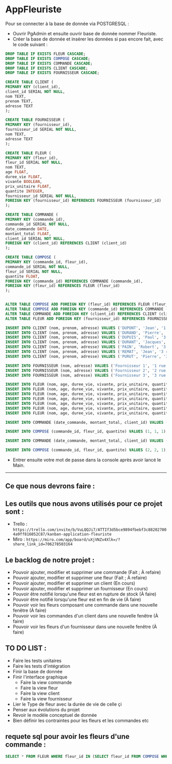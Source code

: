 # AppFleuriste

Pour se connecter à la base de donnée via POSTGRESQL :

- Ouvrir PgAdmin et ensuite ouvrir base de donnée nommer Fleuriste.
- Créer la base de donnée et insérer les données si pas encore fait, avec le code suivant :
```sql
DROP TABLE IF EXISTS FLEUR CASCADE;
DROP TABLE IF EXISTS COMPOSE CASCADE;
DROP TABLE IF EXISTS COMMANDE CASCADE;
DROP TABLE IF EXISTS CLIENT CASCADE;
DROP TABLE IF EXISTS FOURNISSEUR CASCADE;

CREATE TABLE CLIENT (
PRIMARY KEY (client_id),
client_id SERIAL NOT NULL,
nom TEXT,
prenom TEXT,
adresse TEXT
);

CREATE TABLE FOURNISSEUR (
PRIMARY KEY (fournisseur_id),
fournisseur_id SERIAL NOT NULL,
nom TEXT,
adresse TEXT
);

CREATE TABLE FLEUR (
PRIMARY KEY (fleur_id),
fleur_id SERIAL NOT NULL,
nom TEXT,
age FLOAT,
duree_vie FLOAT,
vivante BOOLEAN,
prix_unitaire FLOAT,
quantite INTEGER,
fournisseur_id SERIAL NOT NULL,
FOREIGN KEY (fournisseur_id) REFERENCES FOURNISSEUR (fournisseur_id)
);

CREATE TABLE COMMANDE (
PRIMARY KEY (commande_id),
commande_id SERIAL NOT NULL,
date_commande DATE,
montant_total FLOAT,
client_id SERIAL NOT NULL,
FOREIGN KEY (client_id) REFERENCES CLIENT (client_id)
);

CREATE TABLE COMPOSE (
PRIMARY KEY (commande_id, fleur_id),
commande_id SERIAL NOT NULL,
fleur_id SERIAL NOT NULL,
quantite FLOAT,
FOREIGN KEY (commande_id) REFERENCES COMMANDE (commande_id),
FOREIGN KEY (fleur_id) REFERENCES FLEUR (fleur_id)
);


ALTER TABLE COMPOSE ADD FOREIGN KEY (fleur_id) REFERENCES FLEUR (fleur_id);
ALTER TABLE COMPOSE ADD FOREIGN KEY (commande_id) REFERENCES COMMANDE (commande_id);
ALTER TABLE COMMANDE ADD FOREIGN KEY (client_id) REFERENCES CLIENT (client_id);
ALTER TABLE FLEUR ADD FOREIGN KEY (fournisseur_id) REFERENCES FOURNISSEUR (fournisseur_id);

INSERT INTO CLIENT (nom, prenom, adresse) VALUES ('DUPONT', 'Jean', '1 rue de la Paix');
INSERT INTO CLIENT (nom, prenom, adresse) VALUES ('DURAND', 'Pierre', '2 rue de la Paix');
INSERT INTO CLIENT (nom, prenom, adresse) VALUES ('DUPUIS', 'Paul', '3 rue de la Paix');
INSERT INTO CLIENT (nom, prenom, adresse) VALUES ('DURANT', 'Jacques', '4 rue de la Paix');
INSERT INTO CLIENT (nom, prenom, adresse) VALUES ('PAIN', 'Robert', '3 rue de la Gloire');
INSERT INTO CLIENT (nom, prenom, adresse) VALUES ('REMAT', 'Jean', '3 rue de la Gloire');
INSERT INTO CLIENT (nom, prenom, adresse) VALUES ('PURUT', 'Pierre', '3 rue de la Gloire');

INSERT INTO FOURNISSEUR (nom, adresse) VALUES ('Fournisseur 1', '1 rue de la Paix');
INSERT INTO FOURNISSEUR (nom, adresse) VALUES ('Fournisseur 2', '2 rue de la Paix');
INSERT INTO FOURNISSEUR (nom, adresse) VALUES ('Fournisseur 3', '3 rue de la Paix');

INSERT INTO FLEUR (nom, age, duree_vie, vivante, prix_unitaire, quantite, fournisseur_id) VALUES ('Rose', 1, 2, TRUE, 1, 10, 1);
INSERT INTO FLEUR (nom, age, duree_vie, vivante, prix_unitaire, quantite, fournisseur_id) VALUES ('Tulipe', 1, 2, TRUE, 1, 10, 2);
INSERT INTO FLEUR (nom, age, duree_vie, vivante, prix_unitaire, quantite, fournisseur_id) VALUES ('Lys', 1, 2, TRUE, 1, 5, 3);
INSERT INTO FLEUR (nom, age, duree_vie, vivante, prix_unitaire, quantite, fournisseur_id) VALUES ('Orchidée', 1, 2, TRUE, 1, 5, 1);
INSERT INTO FLEUR (nom, age, duree_vie, vivante, prix_unitaire, quantite, fournisseur_id) VALUES ('Muguet', 1, 2, TRUE, 1, 15, 2);
INSERT INTO FLEUR (nom, age, duree_vie, vivante, prix_unitaire, quantite, fournisseur_id) VALUES ('Pâquerette', 1, 2, TRUE, 1, 3, 3);
INSERT INTO FLEUR (nom, age, duree_vie, vivante, prix_unitaire, quantite, fournisseur_id) VALUES ('Pivoine', 1, 2, TRUE, 1, 5, 1);

INSERT INTO COMMANDE (date_commande, montant_total, client_id) VALUES ('2018-01-01', 1, 1);

INSERT INTO COMPOSE (commande_id, fleur_id, quantite) VALUES (1, 1, 1);

INSERT INTO COMMANDE (date_commande, montant_total, client_id) VALUES ('2018-01-01', 1, 2);

INSERT INTO COMPOSE (commande_id, fleur_id, quantite) VALUES (2, 2, 1);
```
- Entrer ensuite votre mot de passe dans la console après avoir lancé le Main.

---

Ce que nous devrons faire :
-

Les outils que nous avons utilisés pour ce projet sont :
-
- Trello : ```https://trello.com/invite/b/VuLQQJi7/ATTIf3d5bce9894fbebf3c882027004a9ff816052C87/kanban-application-fleuriste```
- Miro : ```https://miro.com/app/board/uXjVNZv4Xlk=/?share_link_id=706278503164```


Le backlog de notre projet :
-
- Pouvoir ajouter, modifier et supprimer une commande (Fait ; À refaire)
- Pouvoir ajouter, modifier et supprimer une fleur (Fait ; À refaire)
- Pouvoir ajouter, modifier et supprimer un client (En cours)
- Pouvoir ajouter, modifier et supprimer un fournisseur (En cours)
- Pouvoir être notifié lorsqu'une fleur est en rupture de stock (À faire)
- Pouvoir être notifié lorsqu'une fleur est en fin de vie (À faire)
- Pouvoir voir les fleurs composant une commande dans une nouvelle fenêtre (À faire) 
- Pouvoir voir les commandes d'un client dans une nouvelle fenêtre (À faire)
- Pouvoir voir les fleurs d'un fournisseur dans une nouvelle fenêtre (À faire)

TO DO LIST :
- 
- Faire les tests unitaires
- Faire les tests d'intégration
- Finir la base de donnée
- Finir l'interface graphique
  - Faire la view commande
  - Faire la view fleur
  - Faire la view client
  - Faire la view fournisseur
- Lier le Type de fleur avec la durée de vie de celle çi
- Penser aux évolutions du projet
- Revoir le modèle conceptuel de donnée
- Bien définir les contraintes pour les fleurs et les commandes etc

 
requete sql pour avoir les fleurs d'une commande :
-
```sql
SELECT * FROM FLEUR WHERE fleur_id IN (SELECT fleur_id FROM COMPOSE WHERE commande_id = 1);
```
